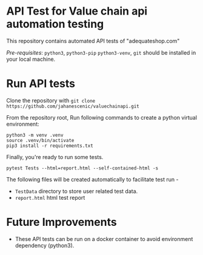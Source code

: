 API Test for Value chain api automation testing
================================================

This repository contains automated API tests of "adequateshop.com"

*Pre-requisites*: `python3`, `python3-pip` `python3-venv`, `git` should be installed in your local machine.


Run API tests
================

Clone the repository with `git clone https://github.com/jahanescenic/valuechainapi.git`

From the repository root, Run following commands to create a python virtual environment:
```
python3 -m venv .venv
source .venv/bin/activate
pip3 install -r requirements.txt
```

Finally, you're ready to run some tests.  

```
pytest Tests --html=report.html --self-contained-html -s
```

The following files will be created automatically to facilitate test run -

- `TestData` directory to store user related test data.
- `report.html` html test report

Future Improvements
================

- These API tests can be run on a docker container to avoid environment dependency (python3).

